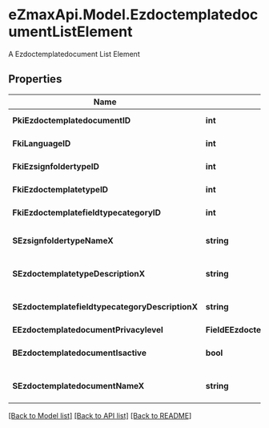 # eZmaxApi.Model.EzdoctemplatedocumentListElement
A Ezdoctemplatedocument List Element

## Properties

Name | Type | Description | Notes
------------ | ------------- | ------------- | -------------
**PkiEzdoctemplatedocumentID** | **int** | The unique ID of the Ezdoctemplatedocument | 
**FkiLanguageID** | **int** | The unique ID of the Language.  Valid values:  |Value|Description| |-|-| |1|French| |2|English| | 
**FkiEzsignfoldertypeID** | **int** | The unique ID of the Ezsignfoldertype. | [optional] 
**FkiEzdoctemplatetypeID** | **int** | The unique ID of the Ezdoctemplatetype | 
**FkiEzdoctemplatefieldtypecategoryID** | **int** | The unique ID of the Ezdoctemplatefieldtypecategory | 
**SEzsignfoldertypeNameX** | **string** | The name of the Ezsignfoldertype in the language of the requester | [optional] 
**SEzdoctemplatetypeDescriptionX** | **string** | The description of the Ezdoctemplatetype in the language of the requester | [optional] 
**SEzdoctemplatefieldtypecategoryDescriptionX** | **string** | The description of the Ezdoctemplatefieldtypecategory in the language of the requester | [optional] 
**EEzdoctemplatedocumentPrivacylevel** | **FieldEEzdoctemplatedocumentPrivacylevel** |  | [optional] 
**BEzdoctemplatedocumentIsactive** | **bool** | Whether the ezdoctemplatedocument is active or not | 
**SEzdoctemplatedocumentNameX** | **string** | The name of the Ezdoctemplatedocument in the language of the requester | 

[[Back to Model list]](../README.md#documentation-for-models) [[Back to API list]](../README.md#documentation-for-api-endpoints) [[Back to README]](../README.md)

